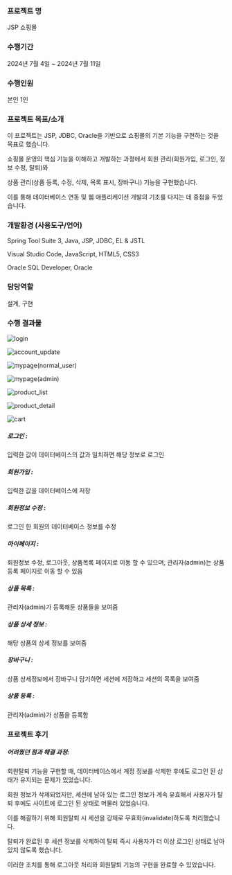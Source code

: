  ### 프로젝트 명	 
JSP 쇼핑몰 

### 수행기간	
2024년 7월 4일 ~ 2024년 7월 11일

### 수행인원	 
본인 1인

### 프로젝트 목표/소개	
이 프로젝트는 JSP, JDBC, Oracle을 기반으로 쇼핑몰의 기본 기능을 구현하는 것을 목표로 했습니다. 

쇼핑몰 운영의 핵심 기능을 이해하고 개발하는 과정에서 회원 관리(회원가입, 로그인, 정보 수정, 탈퇴)와 

상품 관리(상품 등록, 수정, 삭제, 목록 표시, 장바구니) 기능을 구현했습니다. 

이를 통해 데이터베이스 연동 및 웹 애플리케이션 개발의 기초를 다지는 데 중점을 두었습니다.

### 개발환경 (사용도구/언어)	
Spring Tool Suite 3, Java, JSP, JDBC, EL & JSTL

Visual Studio Code, JavaScript, HTML5, CSS3

Oracle SQL Developer, Oracle

### 담당역할	 
설계, 구현


### 수행 결과물

![login](https://github.com/user-attachments/assets/8a735426-fc95-4610-93dd-43eb3dd52dae)

![account_update](https://github.com/user-attachments/assets/9cbb6d00-d9b8-4ba9-99b1-3d4131fe0b34)

![mypage(normal_user)](https://github.com/user-attachments/assets/d45cde6c-416e-47fe-8952-14a21f35dc91)

![mypage(admin)](https://github.com/user-attachments/assets/e88dc083-40f6-4a61-b317-ca537244376f)

![product_list](https://github.com/user-attachments/assets/37233522-84d8-4e1d-aa9c-6d1084c24be2)

![product_detail](https://github.com/user-attachments/assets/3f43f122-5da8-4e25-ae65-de672ea4d21c)

![cart](https://github.com/user-attachments/assets/e006e623-08e4-4030-b595-0b0807d5dca5)


##### 로그인 : 
입력한 값이 데이터베이스의 값과 일치하면 해당 정보로 로그인

##### 회원가입 : 
입력한 값을 데이터베이스에 저장

##### 회원정보 수정 : 
로그인 한 회원의 데이터베이스 정보를 수정

##### 마이페이지 : 
회원정보 수정,  로그아웃, 상품목록 페이지로 이동 할 수 있으며,  관리자(admin)는 상품 등록 페이지로 이동 할 수 있음

##### 상품 목록 : 
관리자(admin)가 등록해둔 상품들을 보여줌

##### 상품 상세 정보 : 
해당 상품의 상세 정보를 보여줌

##### 장바구니 : 
상품 상세정보에서 장바구니 담기하면 세션에 저장하고 세션의 목록을 보여줌

##### 상품 등록 : 
관리자(admin)가 상품을 등록함 


### 프로젝트 후기
##### 어려웠던 점과 해결 과정:
 회원탈퇴 기능을 구현할 때, 데이터베이스에서 계정 정보를 삭제한 후에도 로그인 된 상태가 유지되는 문제가 있었습니다. 
 
 회원 정보가 삭제되었지만, 세션에 남아 있는 로그인 정보가 계속 유효해서 사용자가 탈퇴 후에도 사이트에 로그인 된 상태로 머물러 있었습니다. 
 
 이를 해결하기 위해 회원탈퇴 시 세션을 강제로 무효화(invalidate)하도록 처리했습니다. 
 
 탈퇴가 완료된 후 세션 정보를 삭제하여 탈퇴 즉시 사용자가 더 이상 로그인 상태로 남아 있지 않도록 했습니다. 
 
 이러한 조치를 통해 로그아웃 처리와 회원탈퇴 기능의 구현을 완료할 수 있었습니다.
 
